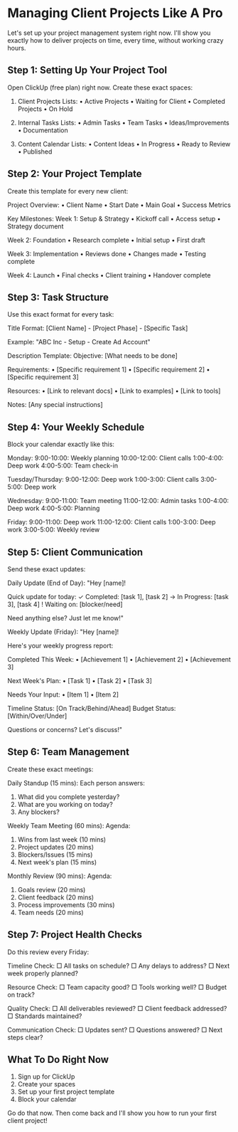 # Managing Client Projects Like A Pro

Let's set up your project management system right now. I'll show you exactly how to deliver projects on time, every time, without working crazy hours.

## Step 1: Setting Up Your Project Tool
Open ClickUp (free plan) right now. Create these exact spaces:

1. Client Projects
Lists:
• Active Projects
• Waiting for Client
• Completed Projects
• On Hold

2. Internal Tasks
Lists:
• Admin Tasks
• Team Tasks
• Ideas/Improvements
• Documentation

3. Content Calendar
Lists:
• Content Ideas
• In Progress
• Ready to Review
• Published

## Step 2: Your Project Template
Create this template for every new client:

Project Overview:
• Client Name
• Start Date
• Main Goal
• Success Metrics

Key Milestones:
Week 1: Setup & Strategy
• Kickoff call
• Access setup
• Strategy document

Week 2: Foundation
• Research complete
• Initial setup
• First draft

Week 3: Implementation
• Reviews done
• Changes made
• Testing complete

Week 4: Launch
• Final checks
• Client training
• Handover complete

## Step 3: Task Structure
Use this exact format for every task:

Title Format:
[Client Name] - [Project Phase] - [Specific Task]

Example:
"ABC Inc - Setup - Create Ad Account"

Description Template:
Objective:
[What needs to be done]

Requirements:
• [Specific requirement 1]
• [Specific requirement 2]
• [Specific requirement 3]

Resources:
• [Link to relevant docs]
• [Link to examples]
• [Link to tools]

Notes:
[Any special instructions]

## Step 4: Your Weekly Schedule
Block your calendar exactly like this:

Monday:
9:00-10:00: Weekly planning
10:00-12:00: Client calls
1:00-4:00: Deep work
4:00-5:00: Team check-in

Tuesday/Thursday:
9:00-12:00: Deep work
1:00-3:00: Client calls
3:00-5:00: Deep work

Wednesday:
9:00-11:00: Team meeting
11:00-12:00: Admin tasks
1:00-4:00: Deep work
4:00-5:00: Planning

Friday:
9:00-11:00: Deep work
11:00-12:00: Client calls
1:00-3:00: Deep work
3:00-5:00: Weekly review

## Step 5: Client Communication
Send these exact updates:

Daily Update (End of Day):
"Hey [name]!

Quick update for today:
✓ Completed: [task 1], [task 2]
→ In Progress: [task 3], [task 4]
! Waiting on: [blocker/need]

Need anything else? Just let me know!"

Weekly Update (Friday):
"Hey [name]!

Here's your weekly progress report:

Completed This Week:
• [Achievement 1]
• [Achievement 2]
• [Achievement 3]

Next Week's Plan:
• [Task 1]
• [Task 2]
• [Task 3]

Needs Your Input:
• [Item 1]
• [Item 2]

Timeline Status: [On Track/Behind/Ahead]
Budget Status: [Within/Over/Under]

Questions or concerns? Let's discuss!"

## Step 6: Team Management
Create these exact meetings:

Daily Standup (15 mins):
Each person answers:
1. What did you complete yesterday?
2. What are you working on today?
3. Any blockers?

Weekly Team Meeting (60 mins):
Agenda:
1. Wins from last week (10 mins)
2. Project updates (20 mins)
3. Blockers/Issues (15 mins)
4. Next week's plan (15 mins)

Monthly Review (90 mins):
Agenda:
1. Goals review (20 mins)
2. Client feedback (20 mins)
3. Process improvements (30 mins)
4. Team needs (20 mins)

## Step 7: Project Health Checks
Do this review every Friday:

Timeline Check:
□ All tasks on schedule?
□ Any delays to address?
□ Next week properly planned?

Resource Check:
□ Team capacity good?
□ Tools working well?
□ Budget on track?

Quality Check:
□ All deliverables reviewed?
□ Client feedback addressed?
□ Standards maintained?

Communication Check:
□ Updates sent?
□ Questions answered?
□ Next steps clear?

## What To Do Right Now
1. Sign up for ClickUp
2. Create your spaces
3. Set up your first project template
4. Block your calendar

Go do that now. Then come back and I'll show you how to run your first client project!
